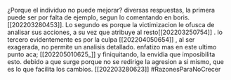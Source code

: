 
¿Porque el individuo no puede mejorar? diversas respuestas, la primera puede ser por falta de ejemplo, segun lo comentando en boris. [[202203280453]]. Lo segundo es porque la victimizacion le ofusca de analisar sus acciones, a su vez que atribuye al resto[[202203250754]] . lo tercero evidentemente es por la culpa [[202204050654]] , al ser exagerada,  no permite un analisis detallado. enfatizo mas en este ultimo punto aca;
[[202205010625_]]
y finiquitando, la envidia que imposibilita esto. debido a que surge porque no se redirige la agresion a si mismo, que es lo que facilita los cambios. 
[[202203280623]]
#RazonesParaNoCrecer